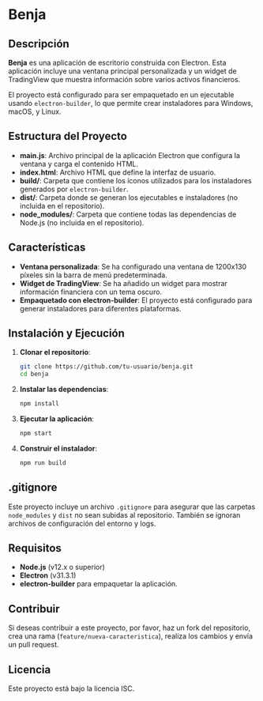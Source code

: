 # Benja

## Descripción

**Benja** es una aplicación de escritorio construida con Electron. Esta aplicación incluye una ventana principal personalizada y un widget de TradingView que muestra información sobre varios activos financieros. 

El proyecto está configurado para ser empaquetado en un ejecutable usando `electron-builder`, lo que permite crear instaladores para Windows, macOS, y Linux.

## Estructura del Proyecto

- **main.js**: Archivo principal de la aplicación Electron que configura la ventana y carga el contenido HTML.
- **index.html**: Archivo HTML que define la interfaz de usuario.
- **build/**: Carpeta que contiene los íconos utilizados para los instaladores generados por `electron-builder`.
- **dist/**: Carpeta donde se generan los ejecutables e instaladores (no incluida en el repositorio).
- **node_modules/**: Carpeta que contiene todas las dependencias de Node.js (no incluida en el repositorio).

## Características

- **Ventana personalizada**: Se ha configurado una ventana de 1200x130 píxeles sin la barra de menú predeterminada.
- **Widget de TradingView**: Se ha añadido un widget para mostrar información financiera con un tema oscuro.
- **Empaquetado con electron-builder**: El proyecto está configurado para generar instaladores para diferentes plataformas.

## Instalación y Ejecución

1. **Clonar el repositorio**:
    ```bash
    git clone https://github.com/tu-usuario/benja.git
    cd benja
    ```

2. **Instalar las dependencias**:
    ```bash
    npm install
    ```

3. **Ejecutar la aplicación**:
    ```bash
    npm start
    ```

4. **Construir el instalador**:
    ```bash
    npm run build
    ```

## .gitignore

Este proyecto incluye un archivo `.gitignore` para asegurar que las carpetas `node_modules` y `dist` no sean subidas al repositorio. También se ignoran archivos de configuración del entorno y logs.

## Requisitos

- **Node.js** (v12.x o superior)
- **Electron** (v31.3.1)
- **electron-builder** para empaquetar la aplicación.

## Contribuir

Si deseas contribuir a este proyecto, por favor, haz un fork del repositorio, crea una rama (`feature/nueva-caracteristica`), realiza los cambios y envía un pull request.

## Licencia

Este proyecto está bajo la licencia ISC.
